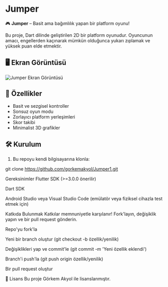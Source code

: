 # Jumper

🎮 **Jumper** – Basit ama bağımlılık yapan bir platform oyunu!

Bu proje, Dart dilinde geliştirilen 2D bir platform oyunudur. Oyuncunun amacı, engellerden kaçınarak mümkün olduğunca yukarı zıplamak ve yüksek puan elde etmektir.

## 🖥️ Ekran Görüntüsü

![Jumper Ekran Görüntüsü](assets/images/screenshot.png)

## 🚀 Özellikler

- Basit ve sezgisel kontroller
- Sonsuz oyun modu
- Zorlayıcı platform yerleşimleri
- Skor takibi
- Minimalist 3D grafikler

## 🛠️ Kurulum

1. Bu repoyu kendi bilgisayarına klonla:

git clone https://github.com/gorkemakyol/Jumper1.git

 Gereksinimler
Flutter SDK (>=3.0.0 önerilir)

Dart SDK

Android Studio veya Visual Studio Code (emülatör veya fiziksel cihazla test etmek için)

Katkıda Bulunmak
Katkılar memnuniyetle karşılanır! Fork'layın, değişiklik yapın ve bir pull request gönderin.

Repo'yu fork'la

Yeni bir branch oluştur (git checkout -b özellik/yenilik)

Değişiklikleri yap ve commit'le (git commit -m 'Yeni özellik eklendi')

Branch'i push'la (git push origin özellik/yenilik)

Bir pull request oluştur

📄 Lisans
Bu proje Görkem Akyol ile lisanslanmıştır.


